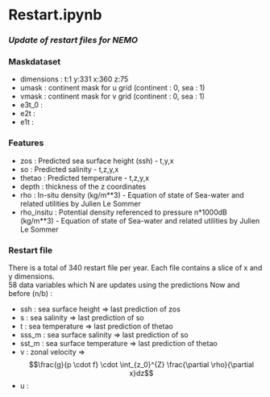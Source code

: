 
# Restart.ipynb
### *Update of restart files for NEMO* 

### Maskdataset  
- dimensions : t:1 y:331 x:360 z:75  
- umask : continent mask for u grid (continent : 0, sea : 1)  
- vmask : continent mask for v grid (continent : 0, sea : 1)
- e3t_0 :
- e2t   : 
- e1t   :

### Features  
- zos        : Predicted sea surface height (ssh) - t,y,x  
- so         : Predicted salinity - t,z,y,x  
- thetao     : Predicted temperature - t,z,y,x
- depth      : thickness of the z coordinates
- rho        : In-situ density (kg/m**3) - Equation of state of Sea-water and related utilities by Julien Le Sommer
- rho_insitu : Potential density referenced to pressure n*1000dB (kg/m**3) - Equation of state of Sea-water and related utilities by Julien Le Sommer

### Restart file  

There is a total of 340 restart file per year. Each file contains a slice of x and y dimensions.   
58 data variables which N are updates using the predictions
Now and before (n/b) :
- ssh   :  sea surface height       => last prediction of zos
- s     :  sea salinity             => last prediction of so
- t     :  sea temperature          => last prediction of thetao
- sss_m :  sea surface salinity     => last prediction of so
- sst_m :  sea surface temperature  => last prediction of thetao
- v     :  zonal velocity           => $$\frac{g}{p \cdot f} \cdot \int_{z_0}^{Z} \frac{\partial \rho}{\partial x}dz$$
- u     :

